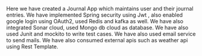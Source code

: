Here we have created a Journal App which maintains user and their journal entries.
We have implemented Spring security using Jwt , also enabled google login using OAuth2, used Redis and kafka as well.
We have also integrated Sonar cloud, used Mongo db cloud as database.
We have also used Junit and mockito to write test cases.
We have also used email service to send mails.
We have also consumed external apis such as weather api using Rest Template.
